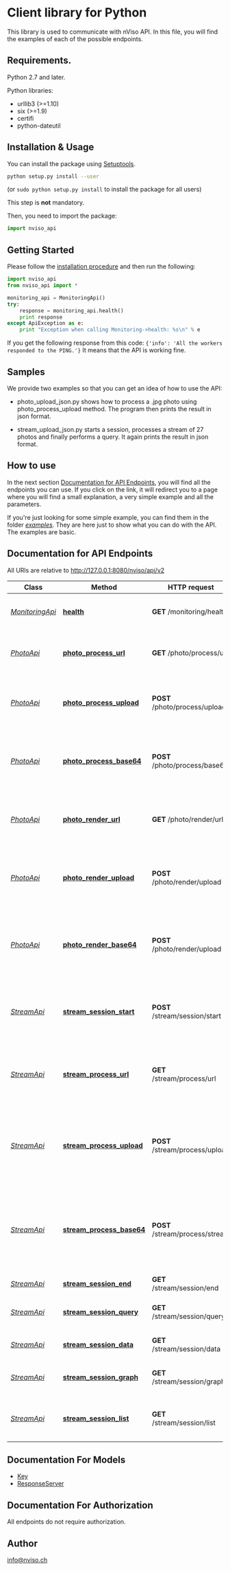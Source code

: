 # Client library for Python

This library is used to communicate with nViso API. In this file, you will find the examples of each of the possible endpoints.

## Requirements.
Python 2.7 and later.

Python libraries:
- urllib3 (>=1.10)
- six (>=1.9)
- certifi
- python-dateutil

## Installation & Usage

You can install the package using [Setuptools](http://pypi.python.org/pypi/setuptools).

```sh
python setup.py install --user
```
(or `sudo python setup.py install` to install the package for all users)

This step is **not** mandatory. 

Then, you need to import the package:
```python
import nviso_api
```

## Getting Started

Please follow the [installation procedure](#installation--usage) and then run the following:
```python
import nviso_api
from nviso_api import *

monitoring_api = MonitoringApi()
try:
    response = monitoring_api.health()
    print response
except ApiException as e:
    print "Exception when calling Monitoring->health: %s\n" % e
```
If you get the following response from this code: `{'info': 'All the workers responded to the PING.'}` It means that the API is working fine.

## Samples

We provide two examples so that you can get an idea of how to use the API:
- photo_upload_json.py shows how to process a .jpg photo using photo_process_upload method. The program then prints the result in json format.

- stream_upload_json.py starts a session, processes a stream of 27 photos and finally performs a query. It again prints the result in json format.

## How to use

In the next section [Documentation for API Endpoints](#documentation-for-api-endpoints), you will find all the endpoints you can use. If you click on the link, it will redirect you to a page where you will find a small explanation, a very simple example and all the parameters. 

If you're just looking for some simple example, you can find them in the folder [*examples*](./examples). They are here just to show what you can do with the API. The examples are basic.

## Documentation for API Endpoints
All URls are relative to http://127.0.0.1:8080/nviso/api/v2

Class | Method | HTTP request | Description
------------ | ------------- | ------------- | -------------
[*MonitoringApi*](./docs/MonitoringApi.md#) | [**health**](./docs/MonitoringApi.md#health) | **GET** /monitoring/health | Check the health of each of the workers
[*PhotoApi*](./docs/PhotoApi.md#) | [**photo_process_url**](./docs/PhotoApi.md#photo_process_url) | **GET** /photo/process/url | Process a photo given its url. Returns a JSON
[*PhotoApi*](./docs/PhotoApi.md#) | [**photo_process_upload**](./docs/PhotoApi.md#photo_process_upload) | **POST** /photo/process/upload | Process a photo taken on the computer. Returns a JSON
[*PhotoApi*](./docs/PhotoApi.md#) | [**photo_process_base64**](./docs/PhotoApi.md#photo_process_base64) | **POST** /photo/process/base64 | Process a photo using a Base 64 encoded string. Returns a JSON
[*PhotoApi*](./docs/PhotoApi.md#) | [**photo_render_url**](./docs/PhotoApi.md#photo_render_url) | **GET** /photo/render/url | Process a photo given its url. Returns a rendered image.
[*PhotoApi*](./docs/PhotoApi.md#) | [**photo_render_upload**](./docs/PhotoApi.md#photo_render_upload) | **POST** /photo/render/upload | Process a photo taken on the computer. Returns a rendered image.
[*PhotoApi*](./docs/PhotoApi.md#) | [**photo_render_base64**](./docs/PhotoApi.md#photo_render_base64) | **POST** /photo/render/upload | Process a photo using a Base 64 encoded string. Returns a rendered image.
[*StreamApi*](./docs/StreamApi.md#) | [**stream_session_start**](./docs/StreamApi.md#stream_session_start) | **POST** /stream/session/start | Start the session for the processing of the sequence of images
[*StreamApi*](./docs/StreamApi.md#) | [**stream_process_url**](./docs/StreamApi.md#stream_process_url) | **GET** /stream/process/url| Process an image given its url. Returns a JSON and also store it for later. 
[*StreamApi*](./docs/StreamApi.md#) | [**stream_process_upload**](./docs/StreamApi.md#stream_process_upload) | **POST** /stream/process/upload | Process an image taken on the computer. Returns a JSON and also store it for later. 
[*StreamApi*](./docs/StreamApi.md#) | [**stream_process_base64**](./docs/StreamApi.md#stream_process_base64) | **POST** /stream/process/stream | Process an image using a Base 64 encoded string. Returns a JSON and also store it for later. 
[*StreamApi*](./docs/StreamApi.md#) | [**stream_session_end**](./docs/StreamApi.md#stream_session_end) | **GET** /stream/session/end | End the session
[*StreamApi*](./docs/StreamApi.md#) | [**stream_session_query**](./docs/StreamApi.md#stream_session_query) | **GET** /stream/session/query | Query the results of a given session
[*StreamApi*](./docs/StreamApi.md#) | [**stream_session_data**](./docs/StreamApi.md#stream_session_data) | **GET** /stream/session/data | Query the results in a CSV format
[*StreamApi*](./docs/StreamApi.md#) | [**stream_session_graph**](./docs/StreamApi.md#stream_session_graph) | **GET** /stream/session/graph | Query the results in a graph format
[*StreamApi*](./docs/StreamApi.md#) | [**stream_session_list**](./docs/StreamApi.md#stream_session_list) | **GET** /stream/session/list | List information about the session given an ID

## Documentation For Models

 - [Key](docs/Key.md)
 - [ResponseServer](docs/ResponseServer.md)

## Documentation For Authorization

 All endpoints do not require authorization.

## Author

info@nviso.ch


